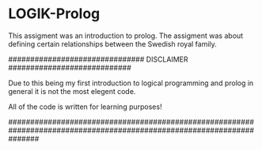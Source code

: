 # LOGIK-Prolog
This assigment was an introduction to prolog. The assigment was about defining certain relationships between the Swedish royal family.

############################### DISCLAIMER ############################

Due to this being my first introduction to logical programming and prolog in general it is not the most elegent code.

All of the code is written for learning purposes!

#######################################################################################################################
